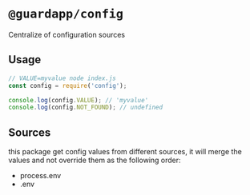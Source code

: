 # `@guardapp/config`

Centralize of configuration sources

## Usage

```javascript
// VALUE=myvalue node index.js
const config = require('config');

console.log(config.VALUE); // 'myvalue'
console.log(config.NOT_FOUND); // undefined
```

## Sources

this package get config values from different sources,
it will merge the values and not override them as the following order:
- process.env
- .env
